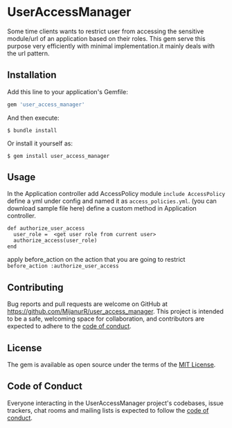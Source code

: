 # UserAccessManager

 Some time clients wants to restrict user from accessing  the sensitive module/url of an application based on their roles. This gem serve this purpose very efficiently with minimal implementation.it mainly deals with the url pattern.

## Installation

Add this line to your application's Gemfile:

```ruby
gem 'user_access_manager'
```

And then execute:

    $ bundle install

Or install it yourself as:

    $ gem install user_access_manager

## Usage

  In the Application controller add AccessPolicy  module
  ```include AccessPolicy```
  define a yml under config and named it as ``access_policies.yml``. (you can download sample file here)
  define a custom method in Application controller.
  ```
  def authorize_user_access
    user_role =  <get user role from current user>  
    authorize_access(user_role)
  end
  
  ```
  
  apply before_action on the action that you are going to restrict
   ``` before_action :authorize_user_access ```
  
  
  
  
  

## Contributing

Bug reports and pull requests are welcome on GitHub at https://github.com/MijanurR/user_access_manager. This project is intended to be a safe, welcoming space for collaboration, and contributors are expected to adhere to the [code of conduct](https://github.com/MijanurR/user_access_manager/blob/master/CODE_OF_CONDUCT.md).


## License

The gem is available as open source under the terms of the [MIT License](https://opensource.org/licenses/MIT).

## Code of Conduct

Everyone interacting in the UserAccessManager project's codebases, issue trackers, chat rooms and mailing lists is expected to follow the [code of conduct](https://github.com/MijanurR/user_access_manager/blob/master/CODE_OF_CONDUCT.md).
